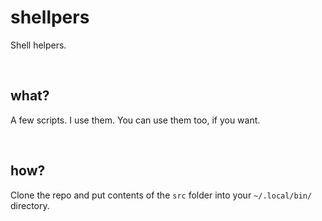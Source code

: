 # shellpers

Shell helpers.

<br />




## what?

A few scripts. I use them. You can use them too, if you want.

<br />



## how?

Clone the repo and put contents of the `src` folder
into your `~/.local/bin/` directory.
